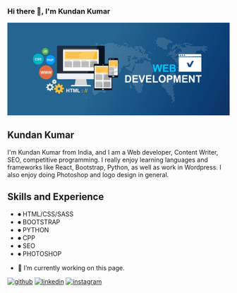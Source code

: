 ### Hi there 👋, I'm Kundan Kumar
![Design and development](https://github.com/Nukealbert/Nukealbert/blob/main/bnr.jpg)


## Kundan Kumar
I'm Kundan Kumar from India, and I am a Web developer, Content Writer, SEO, competitive programming. I really enjoy learning languages and frameworks like React, Bootstrap, Python, as well as work in Wordpress. I also enjoy doing Photoshop and logo design in general.


## Skills and Experience
* ⏺ HTML/CSS/SASS
* ⏺ BOOTSTRAP 
* ⏺ PYTHON
* ⏺ CPP
* ⏺ SEO
* ⏺ PHOTOSHOP



- 🔭 I’m currently working on this page. 


[<img src='https://cdn.jsdelivr.net/npm/simple-icons@3.0.1/icons/github.svg' alt='github' height='40'>](https://github.com/Nukealbert)  [<img src='https://cdn.jsdelivr.net/npm/simple-icons@3.0.1/icons/linkedin.svg' alt='linkedin' height='40'>](https://www.linkedin.com/in/kundan-kumar-61484317a/)  [<img src='https://cdn.jsdelivr.net/npm/simple-icons@3.0.1/icons/instagram.svg' alt='instagram' height='40'>](https://www.instagram.com/_k_rathore___/)  

